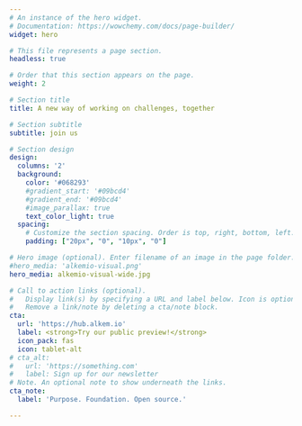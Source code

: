 ```yaml
---
# An instance of the hero widget.
# Documentation: https://wowchemy.com/docs/page-builder/
widget: hero

# This file represents a page section.
headless: true

# Order that this section appears on the page.
weight: 2

# Section title
title: A new way of working on challenges, together

# Section subtitle
subtitle: join us

# Section design
design:
  columns: '2'
  background:
    color: '#068293'
    #gradient_start: '#09bcd4'
    #gradient_end: '#09bcd4'
    #image_parallax: true
    text_color_light: true
  spacing:
    # Customize the section spacing. Order is top, right, bottom, left.
    padding: ["20px", "0", "10px", "0"]

# Hero image (optional). Enter filename of an image in the page folder.
#hero_media: 'alkemio-visual.png'
hero_media: alkemio-visual-wide.jpg

# Call to action links (optional).
#   Display link(s) by specifying a URL and label below. Icon is optional for `cta`.
#   Remove a link/note by deleting a cta/note block.
cta:
  url: 'https://hub.alkem.io'
  label: <strong>Try our public preview!</strong>
  icon_pack: fas
  icon: tablet-alt
# cta_alt:
#   url: 'https://something.com'
#   label: Sign up for our newsletter
# Note. An optional note to show underneath the links.
cta_note:
  label: 'Purpose. Foundation. Open source.'

---
```

